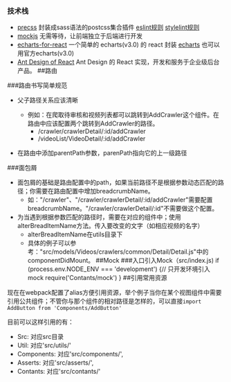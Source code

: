 ### 技术栈
- [precss](https://github.com/jonathantneal/precss) 封装成sass语法的postcss集合插件
[eslint规则](http://git.jc/app-h5/docs/blob/master/frontend/.eslintrc.js)
[stylelint规则](http://git.jc/app-h5/docs/blob/master/frontend/.stylelintrc)
- [mockjs](https://github.com/nuysoft/Mock) 无需等待，让前端独立于后端进行开发 
- [echarts-for-react](https://github.com/hustcc/echarts-for-react) 一个简单的 echarts(v3.0) 的 react 封装 [echarts](http://echarts.baidu.com/) 也可以用官方echarts(v3.0) 
- [Ant Design of React](http://design.alipay.com/) Ant Design 的 React 实现，开发和服务于企业级后台产品。
##路由

###路由书写简单规范

- 父子路径关系应该清晰
    - 例如：在爬取待审核和视频列表都可以跳转到AddCrawler这个组件。在路由中应该配置两个跳转到AddCrawler的路径。
        - /crawler/crawlerDetail/:id/addCrawler
        - /videoList/VideoDetail/:id/addCrawler

- 在路由中添加parentPath参数，parenPath指向它的上一级路径

###面包屑
- 面包屑的基础是路由配置中的path，如果当前路径不是根据参数动态匹配的路径；你需要在路由配置中增加breadcrumbName。
    - 如："/crawler"、"/crawler/crawlerDetail/:id/addCrawler"需要配置breadcrumbName。"/crawler/crawlerDetail/:id"不需要做这个配置。
- 为当遇到根据参数匹配的路径时，需要在对应的组件中；使用alterBreadItemName方法。传入要改变的文字（如相应视频的名字）
    - alterBreadItemName在utils目录下
    - 具体的例子可以参考："src/models/Videos/crawlers/common/Detail/Detail.js"中的componentDidMount。
##Mock
###入口引入Mock（src/index.js)
    if (process.env.NODE_ENV === 'development') {// 只开发环境引入mock
      require('Contants/mock')
    }
##引用常用资源

现在在webpack配置了alias方便引用资源，举个例子当你在某个视图组件中需要引用公共组件；不管你与那个组件的相对路径是怎样的，可以直接`import AddButton from 'Components/AddButton'`

目前可以这样引用的有：

- Src: 对应src目录
- Util: 对应'src/utils/'
- Components: 对应'src/components/',
- Asserts: 对应'src/asserts/',
- Contants: 对应'src/contants/'
